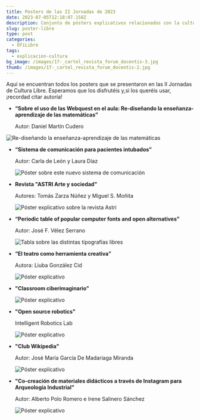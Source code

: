 ```yaml
---
title: Posters de las II Jornadas de 2023
date: 2023-07-05T12:18:07.158Z
description: Conjunto de pósters explicativos relacionados con la cultura libre
slug: poster-libre
type: post
categories:
  - OfiLibre
tags:
  - explicacion-cultura
bg_image: /images/17-_cartel_revista_forum_docentis-3.jpg
thumb: /images/17-_cartel_revista_forum_docentis-2.jpg
---
```

A﻿quí se encuentran todos los posters que se presentaron en las II Jornadas de Cultura Libre. Esperamos que los disfrutéis y,si los queréis usar, ¡recordad citar autoría! 

* **“Sobre el uso de las Webquest en el aula: Re-diseñando la enseñanza-aprendizaje de las matemáticas”**

  Autor: Daniel Martín Cudero

![Re-diseñando la enseñanza-aprendizaje de las matemáticas](/images/1-póster-daniel_martín_cudero.jpg "Webquest en el aula")

* **“Sistema de comunicación para pacientes intubados”**

  Autor: Carla de León y Laura Díaz

  ![Póster sobre este nuevo sistema de comunicación](/images/2-sistema_de_comunicación_para_pacientes_intubados.jpg "Sistema de comunicación para pacientes intubados")


* **Revista "ASTRI Arte y sociedad"**

  Autores: Tomás Zarza Núñez y Miguel S. Moñita

  ![Póster explicativo sobre la revista Astri](/images/poster_asri.jpg "Revista ASTRI")
* **“Periodic table of popular computer fonts and open alternatives”**

  Autor: José F. Vélez Serrano

  ![Tabla sobre las distintas tipografías libres](/images/5-fuentesimprimible.jpg "Fuentes libres")
* **“El teatro como herramienta creativa”**

  Autora: Liuba González Cid

  ![Póster explicativo](/images/6-infografía-el_teatro_como_herramienta_creativa-fecyt-urjc-cultura-libre_2_2_.jpg "El teatro como herramienta creativa")


* **"Classroom ciberimaginario"**

  ![Póster explicativo](/images/16-poster-classroom-ciberimaginario-impresion.jpg "Classroom ciberimaginario")
* **"Open source robotics"**

  Intelligent Robotics Lab

  ![Póster explicativo](/images/20-robotsposter_cultura_libre_v2-1.jpg "Open source robotics")
* **"Club Wikipedia"**

  Autor: José María García De Madariaga Miranda

  ![Póster explicativo](/images/club_wikipedia.jpg "Club Wikipedia")
* **"Co-creación de materiales didácticos a través de Instagram para Arqueología Industrial"**

  Autor: Alberto Polo Romero e Irene Salinero Sánchez

  ![Póster explicativo](/images/polo_salinero_poster_ofilibre.jpg "Co-creación de materiales didácticos a través de Instagram para Arqueología Industrial")
